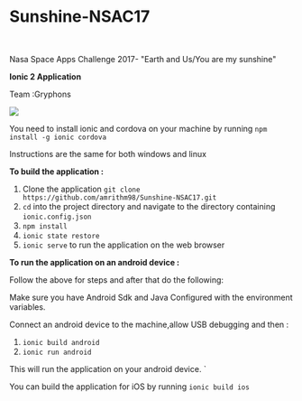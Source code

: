 # Sunshine-NSAC17
<br>

Nasa Space Apps Challenge 2017- "Earth and Us/You are my sunshine"
<br>

<b>Ionic 2 Application</b>
<br>

Team :Gryphons
<br>

<img src="http://ieee-link.org/wplink/wp-content/uploads/2016/04/pjimage.jpg">
<br>

You need to install ionic and cordova on your machine by running `npm install -g ionic cordova`
<br>

Instructions are the same for both windows and linux
<br>

<b>To build the application :</b>
1. Clone the application `git clone https://github.com/amrithm98/Sunshine-NSAC17.git`
2. `cd` into the project directory and navigate to the directory containing `ionic.config.json`
3. `npm install`
4. `ionic state restore`
5. `ionic serve` to run the application on the web browser

<b>To run the application on an android device :</b>
<br>

Follow the above for steps and after that do the following:
<br>

Make sure you have Android Sdk and Java Configured with the environment variables.
<br>

Connect an android device to the machine,allow USB debugging and then :

1. `ionic build android`
2. `ionic run android`

This will run the application on your android device. `
<br>

You can build the application for iOS by running 
`ionic build ios`

